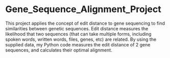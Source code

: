 # Gene_Sequence_Alignment_Project

This project applies the concept of edit distance to gene sequencing to find similarities between genetic sequences. Edit distance measures the likelihood that two sequences (that can take multiple forms, including spoken words, written words, files, genes, etc) are related. By using the supplied data, my Python code measures the edit distance of 2 gene sequences, and calculates their optimal alignment.
